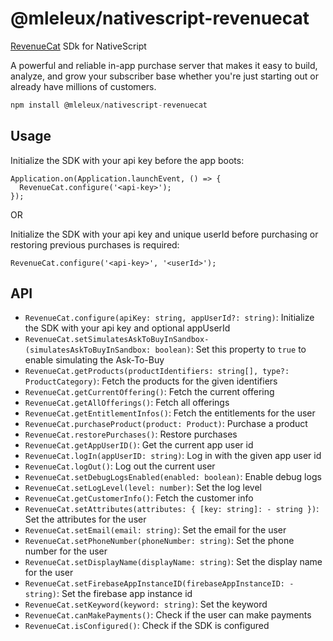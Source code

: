 # @mleleux/nativescript-revenuecat

[RevenueCat](https://www.revenuecat.com/docs/welcome/overview) SDk for NativeScript

A powerful and reliable in-app purchase server that makes it easy to build, analyze, and grow your subscriber base whether you're just starting out or already have millions of customers.

```javascript
npm install @mleleux/nativescript-revenuecat
```

## Usage

Initialize the SDK with your api key before the app boots:

```
Application.on(Application.launchEvent, () => {
  RevenueCat.configure('<api-key>');
});
```

OR

Initialize the SDK with your api key and unique userId before purchasing or restoring previous purchases is required:

```
RevenueCat.configure('<api-key>', '<userId>');
```

## API

- `RevenueCat.configure(apiKey: string, appUserId?: string)`: Initialize the SDK with your api key and optional appUserId
- `RevenueCat.setSimulatesAskToBuyInSandbox- (simulatesAskToBuyInSandbox: boolean)`: Set this property to `true` to enable simulating the Ask-To-Buy
- `RevenueCat.getProducts(productIdentifiers: string[], type?: ProductCategory)`: Fetch the products for the given identifiers
- `RevenueCat.getCurrentOffering()`: Fetch the current offering
- `RevenueCat.getAllOfferings()`: Fetch all offerings
- `RevenueCat.getEntitlementInfos()`: Fetch the entitlements for the user
- `RevenueCat.purchaseProduct(product: Product)`: Purchase a product
- `RevenueCat.restorePurchases()`: Restore purchases
- `RevenueCat.getAppUserID()`: Get the current app user id
- `RevenueCat.logIn(appUserID: string)`: Log in with the given app user id
- `RevenueCat.logOut()`: Log out the current user
- `RevenueCat.setDebugLogsEnabled(enabled: boolean)`: Enable debug logs
- `RevenueCat.setLogLevel(level: number)`: Set the log level
- `RevenueCat.getCustomerInfo()`: Fetch the customer info
- `RevenueCat.setAttributes(attributes: { [key: string]: - string })`: Set the attributes for the user
- `RevenueCat.setEmail(email: string)`: Set the email for the user
- `RevenueCat.setPhoneNumber(phoneNumber: string)`: Set the phone number for the user
- `RevenueCat.setDisplayName(displayName: string)`: Set the display name for the user
- `RevenueCat.setFirebaseAppInstanceID(firebaseAppInstanceID: - string)`: Set the firebase app instance id
- `RevenueCat.setKeyword(keyword: string)`: Set the keyword
- `RevenueCat.canMakePayments()`: Check if the user can make payments
- `RevenueCat.isConfigured()`: Check if the SDK is configured
